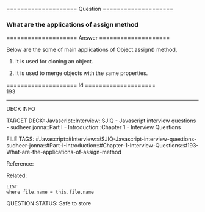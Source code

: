 ==================== Question ====================  

### What are the applications of assign method  

==================== Answer ====================  

Below are the some of main applications of Object.assign() method,

1. It is used for cloning an object.

2. It is used to merge objects with the same properties.

==================== Id ====================  
193

---

DECK INFO

TARGET DECK: Javascript::Interview::SJIQ - Javascript interview questions - sudheer jonna::Part I - Introduction::Chapter 1 - Interview Questions

FILE TAGS: #Javascript::#Interview::#SJIQ-Javascript-interview-questions-sudheer-jonna::#Part-I-Introduction::#Chapter-1-Interview-Questions::#193-What-are-the-applications-of-assign-method

Reference:

Related:

```dataview
LIST
where file.name = this.file.name
```

QUESTION STATUS: Safe to store
